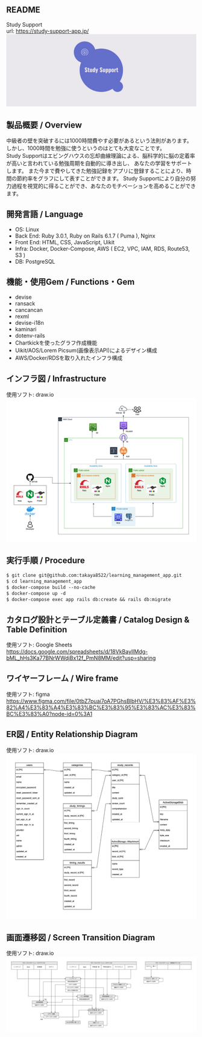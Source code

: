 ## README
Study Support  
url: https://study-support-app.jp/
![タイトルロゴ](app/assets/images/facebook_cover_photo_2.png "facebook_cover_photo_2")

## 製品概要 / Overview
中級者の壁を突破するには1000時間費やす必要があるという法則があります。  
しかし、1000時間を勉強に使うというのはとても大変なことです。  
Study Supportはエビングハウスの忘却曲線理論による、脳科学的に脳の定着率が高いと言われている勉強周期を自動的に導き出し、
あなたの学習をサポートします。
また今まで費やしてきた勉強記録をアプリに登録することにより、時間の節約率をグラフにして表すことができます。
Study Supportにより自分の努力過程を視覚的に得ることができ、あなたのモチベーションを高めることができます。

## 開発言語 / Language
- OS: Linux
- Back End: Ruby 3.0.1, Ruby on Rails 6.1.7 ( Puma ), Nginx
- Front End: HTML, CSS, JavaScript, Uikit
- Infra: Docker, Docker-Compose, AWS ( EC2, VPC, IAM, RDS, Route53, S3 )
- DB: PostgreSQL

## 機能・使用Gem / Functions・Gem
- devise
- ransack
- cancancan
- rexml
- devise-i18n
- kaminari 
- dotenv-rails
- Chartkickを使ったグラフ作成機能
- Uikit/AOS/Lorem Picsum(画像表示API)によるデザイン構成
- AWS/Docker/RDSを取り入れたインフラ構成

## インフラ図 / Infrastructure
使用ソフト: draw.io  
![インフラ図](app/assets/images/infrastructure.png "infrastructure")

## 実行手順 / Procedure
```
$ git clone git@github.com:takaya8522/learning_management_app.git
$ cd learning_management_app
$ docker-compose build --no-cache
$ docker-compose up -d
$ docker-compose exec app rails db:create && rails db:migrate
```

## カタログ設計とテーブル定義書 / Catalog Design & Table Definition
使用ソフト: Google Sheets  
https://docs.google.com/spreadsheets/d/18VkBayIlMdg-bML_hHs3Ka77BNrWWdjBx12f_PmN8MM/edit?usp=sharing

## ワイヤーフレーム / Wire frame
使用ソフト: figma  
https://www.figma.com/file/0tbZ7puai7oA7PGhsBlbHV/%E3%83%AF%E3%82%A4%E3%83%A4%E3%83%BC%E3%83%95%E3%83%AC%E3%83%BC%E3%83%A0?node-id=0%3A1

## ER図 / Entity Relationship Diagram
使用ソフト: draw.io  
![ER図](app/assets/images/ER_diagram.png "ER_diagram")

## 画面遷移図 / Screen Transition Diagram
使用ソフト: draw.io  
![画面遷移図](app/assets/images/screen_transition_diagram.png "screen_transition_diagram")